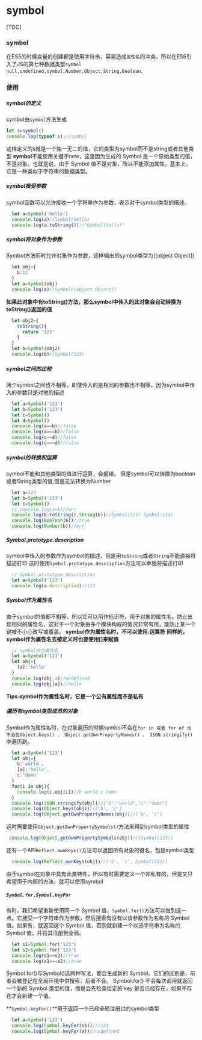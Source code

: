 # symbol

[TOC]

### symbol
在ES5的时候变量的创建都是使用字符串，容易造成`属性名`的冲突，所以在ES6引入了JS的第七种数据类型`symbol`
`null,undefined,symbol,Number,Object,String,Boolean`.

### 使用

##### symbol的定义
symbol由`symbol`方法生成
```js
let s=symbol()
console.log(typeof s);//symbol
```
这样定义的s就是一个独一无二的值，它的类型为symbol而不是string或者其他类型
**symbol**不能使用关键字new，这是因为生成的 Symbol 是一个原始类型的值，不是对象。也就是说，由于 Symbol 值不是对象，所以不能添加属性。基本上，它是一种类似于字符串的数据类型。


##### symbol接受参数
symbol函数可以允许接收一个字符串作为参数，表示对于symbol类型的描述。
```js
  let a=Symbol('hello')
  console.log(a)//Symbol(hello)
  console.log(a.toString())//"Symbol(hello)"
```

##### symbol将对象作为参数
Symbol方法同时允许对象作为参数，这样输出的symbol类型为([object Object])
```js
  let obj={
    b:12
  }
  let a=Symbol(obj)
  console.log(a)//Symbol([object Object])
```
**如果此对象中有toString()方法，那么symbol中传入的此对象会自动转换为toString()返回的值**
```js
  let obj2={
    toString(){
      return '123'
    }
  }
  let b=Symbol(obj2)
  console.log(b)//Symbol(123)
```
##### symbol之间的比较
两个symbol之间也不相等，即使传入的是相同的参数也不相等，因为symbol中传入的参数只是对他的描述
```js
  let a=Symbol('123')
  let b=Symbol('123')
  let c=Symbol()
  let d=Symbol()
  console.log(a==b)//false
  console.log(a===b)//false
  console.log(c==d)//false
  console.log(c===d)//false
```

##### symbol的转换和运算
symbol不能和其他类型的值进行运算，会报错。
但是symbol可以转换为boolean或者String类型的值,但是无法转换为Number
```js
  let a=123
  let b=Symbol('123')
  let c=Symbol()
  // console.log(a+b)//err
  console.log(b.toString(),String(b))//Symbol(123) Symbol(123)
  console.log(Boolean(b))//true
  console.log(Number(b))//err
```

##### Symbol.prototype.description
symbol中传入的参数作为symbol的描述，但是用`toString`或者`String`不能直接将描述打印
这时使用`Symbol.prototype.description`方法可以单独将描述打印
```js
  // Symbol.prototype.description
  let a=Symbol('123')
  console.log(a.description)//123
```

##### Symbol作为属性名
由于symbol的值都不相等，所以它可以用作标识符，用于对象的属性名。防止出现相同的属性名，这对于一个对象由多个模块构成的情况非常有用，能防止某一个键被不小心改写或覆盖。
**symbol作为属性名时，不可以使用.运算符**
**同样的，symbol作为属性名去被定义时也要使用[]来赋值**
```js
  // symbol作为属性名
  let a=Symbol('123')
  let obj={
    [a]:'hello'
  }
  console.log(obj.a)//undefined
  console.log(obj[a])//hello
```
**Tips:symbol作为属性名时，它是一个公有属性而不是私有**

##### 遍历有symbol类型成员的对象
Symbol作为属性名时，在对象遍历的时候symbol不会在`for in 或者 for of 也不会在Object.keys() 、 Object.getOwnPropertyNames() 、 JSON.stringify() `中遍历到。
```js
  let a=Symbol('123')
  let obj={
    b:'world',
    [a]:'hello',
    c:'damn'
  }
  for(i in obj){
    console.log(i,obj[i])//b world c damn
  }
  console.log(JSON.stringify(obj))//{"b":"world","c":"damn"}
  console.log(Object.keys(obj))//['b', 'c']
  console.log(Object.getOwnPropertyNames(obj))//['b', 'c']
```
这时需要使用`Object.getOwnPropertySymbols()`方法来得到symbol类型的属性
```js
 console.log(Object.getOwnPropertySymbols(obj))//[Symbol(123)]
```
还有一个API`Reflect.ownKeys()`方法可以返回所有对象的键名，包括symbol类型
```js
  console.log(Reflect.ownKeys(obj))//['b', 'c', Symbol(123)]
```
由于symbol在对象中具有此类特性，所以有时需要定义一个非私有的，但是又只希望用于内部的方法，就可以使用symbol

##### `Symbol.for,Symbol.keyFor`
有时，我们希望重新使用同一个 Symbol 值，`Symbol.for()`方法可以做到这一点。它接受一个字符串作为参数，然后搜索有没有以该参数作为名称的 Symbol 值。如果有，就返回这个 Symbol 值，否则就新建一个以该字符串为名称的 Symbol 值，并将其注册到全局。
```js
  let s1=Symbol.for('123')
  let s2=Symbol.for('123')
  console.log(s1==s2)//true
  console.log(s1===s2)//true
```
Symbol.for()与Symbol()这两种写法，都会生成新的 Symbol。它们的区别是，前者会被登记在全局环境中供搜索，后者不会。 Symbol.for() 不会每次调用就返回一个新的 Symbol 类型的值，而是会先检查给定的 key 是否已经存在，如果不存在才会新建一个值。

**`Symbol.keyFor()`**用于返回一个已经全局注册过的symbol类型
```js
  let a=Symbol('123')
  console.log(Symbol.keyFor(s1))///123
  console.log(Symbol.keyFor(a))//undefined
```